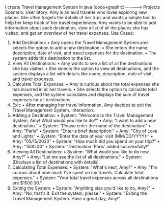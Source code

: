 I create Travel management System in java (code+graphic)------>
Projects
Scenario:
User Story:
Amy is an avid traveler who loves exploring new places. She often forgets the details of her trips and wants a simple tool to help her keep track of her travel experiences. Amy wants to be able to add information about each destination, view a list of all the places she has visited, and get an overview of her travel expenses.
Use Cases:
1.	Add Destination:
•	Amy opens the Travel Management System and selects the option to add a new destination.
•	She enters the name, description, date of visit, and travel expenses for the destination.
•	The system adds this destination to the list.
2.	View All Destinations:
•	Amy wants to see a list of all the destinations she has visited.
•	She selects the option to view all destinations, and the system displays a list with details like name, description, date of visit, and travel expenses.
3.	Calculate Total Expenses:
•	Amy is curious about the total expenses she has incurred in all her travels.
•	She selects the option to calculate total expenses, and the system calculates and displays the sum of travel expenses for all destinations.
4.	Exit:
•	After managing her travel information, Amy decides to exit the Travel Management System.
Interaction:
1.	Adding a Destination:
•	System: "Welcome to the Travel Management System, Amy! What would you like to do?"
•	Amy: "I want to add a new destination."
•	System: "Please enter the name of the destination:"
•	Amy: "Paris"
•	System: "Enter a brief description:"
•	Amy: "City of Love and Lights"
•	System: "Enter the date of your visit (MM/DD/YYYY):"
•	Amy: "05/15/2023"
•	System: "How much did you spend on your trip?"
•	Amy: "1500.00"
•	System: "Destination 'Paris' added successfully!"
2.	Viewing All Destinations:
•	System: "What would you like to do now, Amy?"
•	Amy: "Let me see the list of all destinations."
•	System: (Displays a list of destinations with details)
3.	Calculating Total Expenses:
•	System: "What's next, Amy?"
•	Amy: "I'm curious about how much I've spent on my travels. Calculate total expenses."
•	System: "Your total travel expenses across all destinations are $1500.00."
4.	Exiting the System:
•	System: "Anything else you'd like to do, Amy?"
•	Amy: "No, that's it. Exit the system, please."
•	System: "Exiting the Travel Management System. Have a great day, Amy!"

